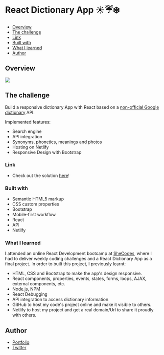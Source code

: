 # React Dictionary App ☀️☔❄️

- [Overview](#overview)
- [The challenge](#the-challenge)
- [Link](#links)
- [Built with](#built-with)
- [What I learned](#what-i-learned)
- [Author](#author)

## Overview

![](./src/dictionary.gif)

## The challenge

Build a responsive dictionary App with React based on a [non-official Google dictionary](https://dictionaryapi.dev/) API.

Implemented features:

- Search engine
- API integration
- Synonyms, phonetics, meanings and photos
- Hosting on Netlify
- Responsive Design with Bootstrap

### Link

- Check out the solution [here](https://eloquent-brown-c7850a.netlify.app/)!

### Built with

- Semantic HTML5 markup
- CSS custom properties
- Bootstrap
- Mobile-first workflow
- React
- API
- Netlify

### What I learned

I attended an online React Development bootcamp at [SheCodes](https://www.shecodes.io/students/310-cristina-padilla), where I had to deliver weekly coding challenges and a React Dictionary App as a final project.
In order to built this project, I previously learnt:

- HTML, CSS and Bootstrap to make the app's design responsive.
- React components, properties, events, states, forms, loops, AJAX, external components, etc.
- Node.js, NPM
- React Debugging
- API integration to access dictionary information.
- GitHub to host my code's project online and make it visible to others.
- Netlify to host my project and get a real domain/Url to share it proudly with others.

## Author

- [Portfolio](https://www.cristina-padilla.com)
- [Twitter](https://www.twitter.com/crispitipina)
